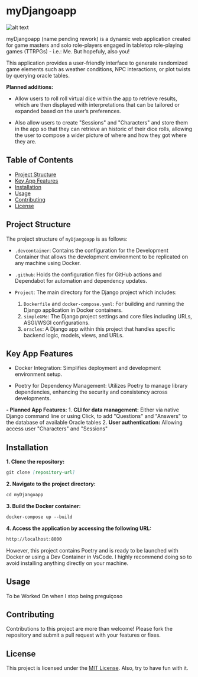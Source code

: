 # myDjangoapp

![alt text](https://github.com/maurograndaoramos/myDjangoapp/OracleDice.png?raw=true)

myDjangoapp (name pending rework) is a dynamic web application created for game masters and solo role-players engaged in tabletop role-playing games (TTRPGs) - i.e.: Me. But hopefuly, also you! 

This application provides a user-friendly interface to generate randomized game elements such as weather conditions, NPC interactions, or plot twists by querying oracle tables. 

**Planned additions:**
- Allow users to roll roll virtual dice within the app to retrieve results, which are then displayed with interpretations that can be tailored or expanded based on the user’s preferences.

- Also allow users to create "Sessions" and "Characters" and store them in the app so that they can retrieve an historic of their dice rolls, allowing the user to compose a wider picture of where and how they got where they are.

## Table of Contents

- [Project Structure](#project-structure)
- [Key App Features](#key-features)
- [Installation](#installation)
- [Usage](#usage)
- [Contributing](#contributing)
- [License](#license)

## Project Structure

The project structure of `myDjangoapp` is as follows:

- `.devcontainer`: Contains the configuration for the Development Container that allows the development environment to be replicated on any machine using Docker.

- `.github`: Holds the configuration files for GitHub actions and Dependabot for automation and dependency updates.

- `Project`: The main directory for the Django project which includes:
    1. `Dockerfile` and `docker-compose.yaml`: For building and running the Django application in Docker containers.
    2. `simpleGMe`: The Django project settings and core files including URLs, ASGI/WSGI configurations.
    3. `oracles`: A Django app within this project that handles specific backend logic, models, views, and URLs.

## Key App Features

- Docker Integration: Simplifies deployment and development environment setup.

- Poetry for Dependency Management: Utilizes Poetry to manage library dependencies, enhancing the security and consistency across developments.

**- Planned App Features:**
    1. **CLI for data management:** Either via native Django command line or using Click, to add "Questions" and "Answers" to the database of available Oracle tables
    2. **User authentication:** Allowing access user "Characters" and "Sessions"

## Installation

**1. Clone the repository:**

```markdown
git clone [repository-url]
```

**2. Navigate to the project directory:**

```markdown
cd myDjangoapp
```

**3. Build the Docker container:**

```markdown
docker-compose up --build
```

**4. Access the application by accessing the following URL:**

```markdown
http://localhost:8000
```

However, this project contains Poetry and is ready to be launched with Docker or using a Dev Container in VsCode. I highly recommend doing so to avoid installing anything directly on your machine.



## Usage

To be Worked On when I stop being preguiçoso

## Contributing

Contributions to this project are more than welcome! Please fork the repository and submit a pull request with your features or fixes.

## License

This project is licensed under the [MIT License](LICENSE). Also, try to have fun with it.